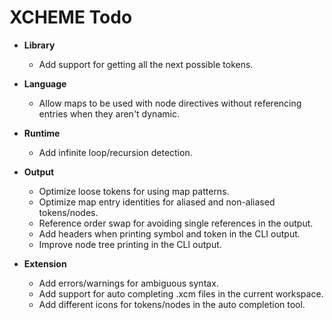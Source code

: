 # XCHEME Todo

- **Library**

  - Add support for getting all the next possible tokens.

- **Language**

  - Allow maps to be used with node directives without referencing entries when they aren't dynamic.

- **Runtime**

  - Add infinite loop/recursion detection.

- **Output**

  - Optimize loose tokens for using map patterns.
  - Optimize map entry identities for aliased and non-aliased tokens/nodes.
  - Reference order swap for avoiding single references in the output.
  - Add headers when printing symbol and token in the CLI output.
  - Improve node tree printing in the CLI output.

- **Extension**

  - Add errors/warnings for ambiguous syntax.
  - Add support for auto completing .xcm files in the current workspace.
  - Add different icons for tokens/nodes in the auto completion tool.

